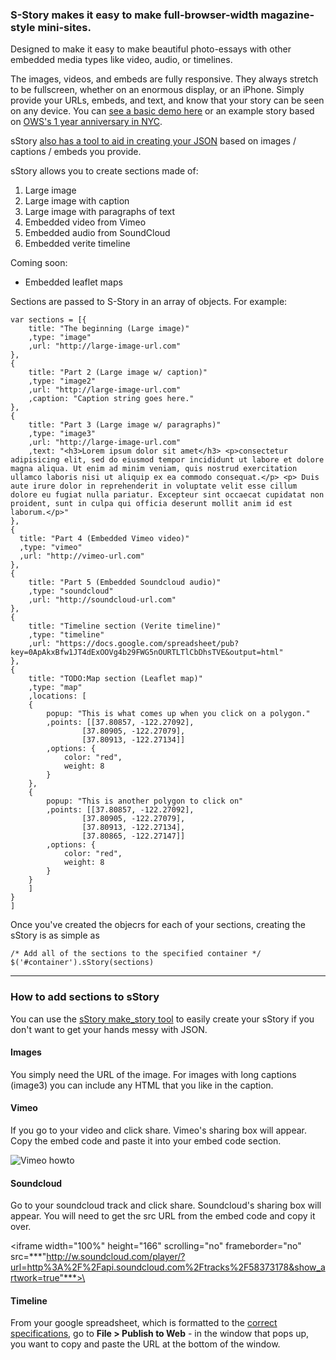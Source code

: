 ### S-Story makes it easy to make full-browser-width magazine-style mini-sites. 

Designed to make it easy to make beautiful photo-essays with other embedded media types like video, audio, or timelines.

The images, videos, and embeds are fully responsive. They always stretch to be fullscreen, whether on an enormous display, or an iPhone. Simply provide your URLs, embeds, and text, and know that your story can be seen on any device. You can [see a basic demo here](http://ejfox.github.com/sStory/) or an example story based on [OWS's 1 year anniversary in NYC](http://ejfox.github.com/sStory/nyc_s17.html).

sStory [also has a tool to aid in creating your JSON](http://ejfox.github.com/sStory/make_story.html) based on images / captions / embeds you provide. 

sStory allows you to create sections made of:

1. Large image 
2. Large image with caption
3. Large image with paragraphs of text
4. Embedded video from Vimeo
5. Embedded audio from SoundCloud
7. Embedded verite timeline

Coming soon:

+ Embedded leaflet maps

Sections are passed to S-Story in an array of objects. For example:

    var sections = [{
        title: "The beginning (Large image)"
        ,type: "image"
        ,url: "http://large-image-url.com"
    },
    {
        title: "Part 2 (Large image w/ caption)"
        ,type: "image2"
        ,url: "http://large-image-url.com"
        ,caption: "Caption string goes here."
    },
    {
        title: "Part 3 (Large image w/ paragraphs)"
        ,type: "image3"
        ,url: "http://large-image-url.com"
        ,text: "<h3>Lorem ipsum dolor sit amet</h3> <p>consectetur adipisicing elit, sed do eiusmod tempor incididunt ut labore et dolore magna aliqua. Ut enim ad minim veniam, quis nostrud exercitation ullamco laboris nisi ut aliquip ex ea commodo consequat.</p> <p> Duis aute irure dolor in reprehenderit in voluptate velit esse cillum dolore eu fugiat nulla pariatur. Excepteur sint occaecat cupidatat non proident, sunt in culpa qui officia deserunt mollit anim id est laborum.</p>"
    },
    {
      title: "Part 4 (Embedded Vimeo video)"
      ,type: "vimeo"
      ,url: "http://vimeo-url.com"
    },
    {
        title: "Part 5 (Embedded Soundcloud audio)"
        ,type: "soundcloud"
        ,url: "http://soundcloud-url.com"
    },
    {
        title: "Timeline section (Verite timeline)"
        ,type: "timeline"
        ,url: "https://docs.google.com/spreadsheet/pub?key=0ApAkxBfw1JT4dExOOVg4b29FWG5nOURTLTlCbDhsTVE&output=html"
    },
	{
	    title: "TODO:Map section (Leaflet map)"
	    ,type: "map"
	    ,locations: [
	    {
	        popup: "This is what comes up when you click on a polygon."        
	        ,points: [[37.80857, -122.27092], 
	                [37.80905, -122.27079], 
	                [37.80913, -122.27134]]
	        ,options: {
	            color: "red",
	            weight: 8
	        }
	    },
	    {
	        popup: "This is another polygon to click on"        
	        ,points: [[37.80857, -122.27092], 
	                [37.80905, -122.27079], 
	                [37.80913, -122.27134],
	                [37.80865, -122.27147]]
	        ,options: {
	            color: "red",
	            weight: 8
	        }
	    }
	    ]
	}
    ]
    
Once you've created the objecrs for each of your sections, creating the sStory is as simple as
    
    /* Add all of the sections to the specified container */
    $('#container').sStory(sections)
    
---

### How to add sections to sStory

You can use the [sStory make_story tool](http://ejfox.github.com/sStory/make_story.html) to easily create your sStory if you don't want to get your hands messy with JSON. 

#### Images 
You simply need the URL of the image. For images with long captions (image3) you can include any HTML that you like in the caption. 

#### Vimeo
If you go to your video and click share. Vimeo's sharing box will appear. Copy the embed code and paste it into your embed code section.

![Vimeo howto](http://ejfox.github.com/sStory/howto/howto-vimeo.png)

#### Soundcloud
Go to your soundcloud track and click share. Soundcloud's sharing box will appear. You will need to get the src URL from the embed code and copy it over.

\<iframe width="100%" height="166" scrolling="no" frameborder="no" src=***"http://w.soundcloud.com/player/?url=http%3A%2F%2Fapi.soundcloud.com%2Ftracks%2F58373178&show_artwork=true"***>\</iframe>

#### Timeline
From your google spreadsheet, which is formatted to the [correct specifications](https://docs.google.com/a/digitalartwork.net/previewtemplate?id=0AppSVxABhnltdEhzQjQ4MlpOaldjTmZLclQxQWFTOUE&mode=public), go to **File > Publish to Web** - in the window that pops up, you want to copy and paste the URL at the bottom of the window. 
